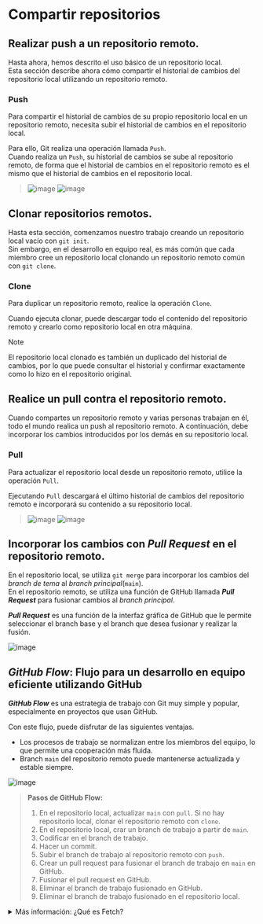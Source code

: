 # Compartir repositorios

## Realizar push a un repositorio remoto.

Hasta ahora, hemos descrito el uso básico de un repositorio local.<br>
Esta sección describe ahora cómo compartir el historial de cambios del repositorio local utilizando un repositorio remoto.

### Push

Para compartir el historial de cambios de su propio repositorio local en un repositorio remoto, necesita subir el historial de cambios en el repositorio local.

Para ello, Git realiza una operación llamada `Push`.<br>
Cuando realiza un `Push`, su historial de cambios se sube al repositorio remoto, de forma que el historial de cambios en el repositorio remoto es el mismo que el historial de cambios en el repositorio local.

> ![image](https://github.com/itcha-organization/git-tutorial/assets/83223664/93ee162d-34c7-4a56-be7c-2ad54a0a098d)
> ![image](https://github.com/user-attachments/assets/db0fe0b1-c241-41e2-ae0b-f1d405a3a7f6)

## Clonar repositorios remotos.

Hasta esta sección, comenzamos nuestro trabajo creando un repositorio local vacío con `git init`.
<br>
Sin embargo, en el desarrollo en equipo real, es más común que cada miembro cree un repositorio local clonando un repositorio remoto común con `git clone`.

### Clone

Para duplicar un repositorio remoto, realice la operación `Clone`.

Cuando ejecuta clonar, puede descargar todo el contenido del repositorio remoto y crearlo como repositorio local en otra máquina.

> [!NOTE]
>  El repositorio local clonado es también un duplicado del historial de cambios, por lo que puede consultar el historial y confirmar exactamente como lo hizo en el repositorio original.

## Realice un pull contra el repositorio remoto.

Cuando compartes un repositorio remoto y varias personas trabajan en él, todo el mundo realica un push al repositorio remoto.
A continuación, debe incorporar los cambios introducidos por los demás en su repositorio local.

### Pull

Para actualizar el repositorio local desde un repositorio remoto, utilice la operación `Pull`.

Ejecutando `Pull` descargará el último historial de cambios del repositorio remoto e incorporará su contenido a su repositorio local. 

> ![image](https://github.com/itcha-organization/git-tutorial/assets/83223664/ef14dfa3-6d79-40fd-b0e8-aec3add6eada)
> ![image](https://github.com/user-attachments/assets/a0dd172e-9b2e-4c6e-81cc-3d7dd5095661)

## Incorporar los cambios con ***Pull Request*** en el repositorio remoto.

En el repositorio local, se utiliza `git merge` para incorporar los cambios del _branch de tema_ al _branch principal_(`main`).
<br>
En el repositorio remoto, se utiliza una función de GitHub llamada ***Pull Request*** para fusionar cambios al _branch principal_.

***Pull Request*** es una función de la interfaz gráfica de GitHub que le permite seleccionar el branch base y el branch que desea fusionar y realizar la fusión.

![image](https://github.com/user-attachments/assets/f7554e21-f3ee-4ee6-9c1d-239841b23b9e)

## ***GitHub Flow***: Flujo para un desarrollo en equipo eficiente utilizando GitHub

***GitHub Flow*** es una estrategia de trabajo con Git muy simple y popular, especialmente en proyectos que usan GitHub.

Con este flujo, puede disfrutar de las siguientes ventajas.
- Los procesos de trabajo se normalizan entre los miembros del equipo, lo que permite una cooperación más fluida.
- Branch `main` del repositorio remoto puede mantenerse actualizada y estable siempre.

![image](https://github.com/user-attachments/assets/89e3f427-ec4c-4003-844f-c09b54d60b70)
> **Pasos de GitHub Flow:**
> 1. En el repositorio local, actualizar `main` con `pull`. Si no hay repositorio local, clonar el repositorio remoto con `clone`.
> 2. En el repositorio local, crar un branch de trabajo a partir de `main`.
> 3. Codificar en el branch de trabajo.
> 4. Hacer un commit.
> 5. Subir el branch de trabajo al repositorio remoto con `push`.
> 6. Crear un pull request para fusionar el branch de trabajo en `main` en GitHub.
> 7. Fusionar el pull request en GitHub.
> 8. Eliminar el branch de trabajo fusionado en GitHub.
> 9. Eliminar el branch de trabajo fusionado en el repositorio local.

<details>

<summary>Más información: ¿Qué es Fetch?
</summary>

## Diferencias entre Pull y Fetch

El comando `fetch` para reflejar la última información del repositorio remoto en el repositorio local.<br>
Comprueba la diferencia entre el comando `pull` y el comando `fetch`.

### Pull

Puede ejecutar `pull` para obtener el historial del repositorio remoto. El siguiente diagrama ilustra lo que ocurre con las confirmaciones en el repositorio en este momento.

En primer lugar, veamos el caso en el que no se han realizado cambios en el branch del repositorio local que se está actualizando.

![image](https://github.com/itcha-organization/git-tutorial/assets/83223664/733a8f5f-2030-4752-8894-6a6f2ebe5e43)

En este caso, simplemente se realiza un `fast-forward merge`. En el diagrama, `master` representa `branch master` en el repositorio local y `origin/master` representa `branch master` en el repositorio remoto `origin`.

![image](https://github.com/itcha-organization/git-tutorial/assets/83223664/e27d5c77-3088-4cbe-804c-54adbc914af7)

Si también ha avanzado la historia en el repositorio local `branch master`, necesita fusionar ambos cambios. 

![image](https://github.com/itcha-organization/git-tutorial/assets/83223664/67752b0a-3870-4d5d-8f5f-01b1677b8bd8)

Por lo tanto, un `pull` resultará en un `merge`. En este momento, si no hay cambios conflictivos, se creará automáticamente un `merge commit`.<br> Sin embargo, si hay conflictos, debe resolverlos y luego crear el `commit` usted mismo.

![image](https://github.com/itcha-organization/git-tutorial/assets/83223664/57c69dff-d64a-4f8d-bb7e-cdfdf2086d13)

### Fetch

Cuando se realiza `pull`, el contenido del repositorio remoto se fusiona automáticamente.<br>
Sin embargo, hay ocasiones en las que simplemente quiere comprobar el contenido de un repositorio remoto y no quiere fusionar. En tales casos, utilice `fetch`.

Ejecutar `fetch` sólo recuperará el último historial del repositorio remoto.<br>
El `commit` recuperado se toma como un `branch` sin nombre. Puede cambiar a este `branch` especificando el nombre `FETCH_HEAD` en el comando `checkout`.

Por ejemplo, si se realiza un `fetch` con un `commit` que ha progresado desde `commit B` en cada uno de los `origin` de los repositorios local y remoto, el historial tendrá el aspecto de la figura siguiente.

![image](https://github.com/itcha-organization/git-tutorial/assets/83223664/61b598c3-ac3b-46d8-ae88-ee2ccbf00bcf)

Desde este estado, si desea fusionar el contenido del repositorio remoto en el `master` del repositorio local, fusione `FETCH_HEAD` o ejecute `pull` de nuevo.

![image](https://github.com/itcha-organization/git-tutorial/assets/83223664/2d52a6b2-85a9-458b-ba81-f41d1c58fb35)


> [!NOTE]
>  Cuando se realiza una fusión, el historial es el mismo que cuando se realiza un `pull`. En realidad, `pull` es porque está realizando `fetch` y `merge` internamente.

</details>
